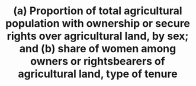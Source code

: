 ---
data_non_statistical: true
goal_meta_link: http://unstats.un.org/sdgs/files/metadata-compilation/Metadata-Goal-5.pdf
goal_meta_link_page: 27
graph: null
graph_status_notes: checking
graph_title: (a) Proportion of total agricultural population with ownership or secure
  rights over agricultural land, by sex; and (b) share of women among owners or rightsbearers
  of agricultural land, type of tenure
graph_type: null
graph_type_description: null
has_metadata: true
indicator: 5.a.1
indicator_definition: "The indicator is divided in two parts: (a) measures the incidence\
  \ of people with ownership or secure rights over agricultural land among the total\
  \ agricultural population; while (b) focusses on the gender parity measuring the\
  \ extent to which women are disadvantaged in ownership or rights over agricultural\
  \ land. Part (a) and part (b) cannot be seen as two different indicators, they rather\
  \ provide two complementary information. Plus, they can be computed using (almost)\
  \ the same data, the main difference between the 2 parts being only the denominator.\
  \  Definition of agricultural land: Since Target 1.4 explicitly refers to equal\
  \ rights on economic resources, the proposed indicator focuses on land that can\
  \ be used as a productive resource for livelihood development, thus the focus on\
  \ agricultural land. The focus on land as productive resource (or for livelihood\
  \ development) helps deriving indication on empowerment and advancement towards\
  \ poverty reduction, compared to lands used for other purposes that are not economically\
  \ and livelihood-related. This is particularly true in developing countries where\
  \ poverty reduction strategies are necessarily linked to agricultural development.\
  \ The term 'agricultural land' is used to indicate land used for farming, livestock\
  \ and forestry activities. This emphasizes the importance to monitor ownership/secure\
  \ rights on land of farm-based livelihood people as well as people whose main source\
  \ of livelihood is livestock and forestry. Similarly the term 'agricultural population'\
  \ has to be intended in a broad sense ' i.e. including people living out of farming,\
  \ livestock and forestry, with land rights or without (landless). Definition of\
  \ ownership and rights over land: The landowner is the legal owner of the land.\
  \ Definitions of ownership may vary across countries and surveys. For instance,\
  \ documented ownership means that ownership is verified through title or deed, while\
  \ reported ownership relies on individuals' own judgment. Reported ownership may\
  \ be more appropriate in countries where a formal registration system is not in\
  \ place. Additionally, in some countries, particularly where land private ownership\
  \ is not applicable, it is more appropriate to investigate rights over land using\
  \ proxies able to capture individuals' capability to control and take decisions\
  \ over the land. This may include settings where customary rights prevail as opposed\
  \ to individual ownership. Proxies of such \"bundle of rights\" may include the\
  \ right to sell, to bequeath or the right to decide how to use the land. Since the\
  \ definition of ownership and land rights has to take into account what is more\
  \ relevant in the country, the indicator will need to be complemented with metadata\
  \ that specify what definition(s) of ownership or rights over land is/are employed.\
  \ Tenure Type Finally and most importantly, this indicator has to be disaggregated\
  \ by type of tenure. Therefore, the data collection methodology should always include\
  \ a question on land tenure. Land tenure refers to the arrangements or rights under\
  \ which people have access to land, and it is one of the key elements to tenure\
  \ security.5 There are different formal and informal tenure systems around the world\
  \ and the distinction between legal and non-legal tenure is often blurred. When\
  \ available, the indicator shall also be disaggregated by documented tenure rights.\
  \ The FAO World Census of Agriculture encourages countries to use country-specific\
  \ types of tenure whilst ensuring the possibility to classify ex-post under the\
  \ following broad categories: 1) legal ownership or legal owner-like possession;\
  \ 2) Non-legal ownership or non-legal owner-like possession; 3) Rented land from\
  \ someone else; 4) Various other types of land tenure. Broadly speaking, legal ownership\
  \ or legal owner-like possession describes land rights that provide statutory security\
  \ of tenure. This may be done through a formal land title system, but may also include\
  \ certain forms of customary land tenure arrangements where land rights are registered\
  \ or certified in some way. The following types of tenure arrangements may be included\
  \ under this heading: \tOwnership is certified through a title, which gives the\
  \ individual the right to determine the nature and extent of the use of the land.\
  \ \tLand is held under conditions that enable it to be operated as if legally owned.\
  \ E.g., the land is operated under hereditary tenure, perpetual lease, or long-term\
  \ lease, with nominal or no rent. \tThe land is held under a tribal, communal, or\
  \ traditional form of tenure, which is legally recognized by the state. Such arrangements\
  \ usually involve land being held on a tribal, village, kindred or clan basis, with\
  \ land ownership being communal in character but with certain individual rights\
  \ being held by virtue of membership in the social unit. Such arrangements can be\
  \ formalized through the establishment of legal procedures to identify the community's\
  \ land and to manage the land rights of community members."
indicator_name: (a) Proportion of total agricultural population with ownership or
  secure rights over agricultural land, by sex; and (b) share of women among owners
  or rightsbearers of agricultural land, type of tenure
indicator_variable: null
layout: indicator
method_of_computation: We propose using the 'total agricultural population' as denominator
  of part (a), instead of the total population, because ownership or right-security
  over agricultural land is obviously relevant only for the people whose livelihood
  rely on agriculture. Part (a) ( People with ownership or secure rights over agricultural
  land / Total agricultural population ) * 100 Part (b) ( Women with ownership or
  rights over agricultural land / Total owners or rights bearers over agricultural
  land ) * 100
permalink: /5-a-1/
published: true
reporting_status: notstarted
sdg_goal: 5
source_active_1: true
source_notes_1: null
source_title_1: null
target: Undertake reforms to give women equal rights to economic resources, as well
  as access to ownership and control over land and other forms of property, financial
  services, inheritance and natural resources, in accordance with national laws.
target_id: 5.a
title: (a) Proportion of total agricultural population with ownership or secure rights
  over agricultural land, by sex; and (b) share of women among owners or rightsbearers
  of agricultural land, type of tenure
un_custodial_agency: 'FAO, UN Women, UNSD (Partnering Agencies: UNEP, World Bank,
  UN Habitat)'
un_designated_tier: '2'
variable_description: null
variable_notes: null
---